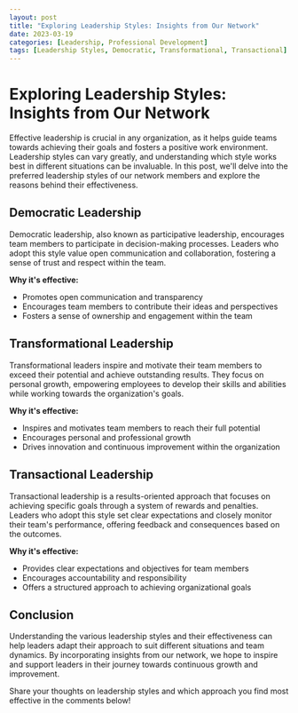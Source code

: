 ```yaml
---
layout: post
title: "Exploring Leadership Styles: Insights from Our Network"
date: 2023-03-19
categories: [Leadership, Professional Development]
tags: [Leadership Styles, Democratic, Transformational, Transactional]
---
```


# Exploring Leadership Styles: Insights from Our Network

Effective leadership is crucial in any organization, as it helps guide teams towards achieving their goals and fosters a positive work environment. Leadership styles can vary greatly, and understanding which style works best in different situations can be invaluable. In this post, we'll delve into the preferred leadership styles of our network members and explore the reasons behind their effectiveness.

## Democratic Leadership

Democratic leadership, also known as participative leadership, encourages team members to participate in decision-making processes. Leaders who adopt this style value open communication and collaboration, fostering a sense of trust and respect within the team.

**Why it's effective:**
- Promotes open communication and transparency
- Encourages team members to contribute their ideas and perspectives
- Fosters a sense of ownership and engagement within the team

## Transformational Leadership

Transformational leaders inspire and motivate their team members to exceed their potential and achieve outstanding results. They focus on personal growth, empowering employees to develop their skills and abilities while working towards the organization's goals.

**Why it's effective:**
- Inspires and motivates team members to reach their full potential
- Encourages personal and professional growth
- Drives innovation and continuous improvement within the organization

## Transactional Leadership

Transactional leadership is a results-oriented approach that focuses on achieving specific goals through a system of rewards and penalties. Leaders who adopt this style set clear expectations and closely monitor their team's performance, offering feedback and consequences based on the outcomes.

**Why it's effective:**
- Provides clear expectations and objectives for team members
- Encourages accountability and responsibility
- Offers a structured approach to achieving organizational goals

## Conclusion

Understanding the various leadership styles and their effectiveness can help leaders adapt their approach to suit different situations and team dynamics. By incorporating insights from our network, we hope to inspire and support leaders in their journey towards continuous growth and improvement.

Share your thoughts on leadership styles and which approach you find most effective in the comments below!
